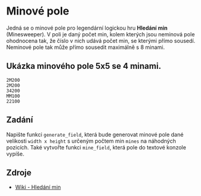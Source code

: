 # Minové pole

Jedná se o minové pole pro legendární logickou hru **Hledání min** (Minesweeper). V poli je daný počet min, kolem kterých jsou neminová pole ohodnocena tak, že číslo v nich udává počet min, se kterými přímo sousedí. Neminové pole tak může přímo sousedit maximálně s 8 minami.

## Ukázka minového pole 5x5 se 4 minami.

```
2M200
2M200
34200
MM100
22100
```

## Zadání

Napište funkci `generate_field`, která bude generovat minové pole dané velikosti `width x height` s určeným počtem min `mines` na náhodných pozicích. Také vytvořte funkci `mine_field`, která pole do textové konzole vypíše.

## Zdroje

- [Wiki - Hledání min
  ](https://cs.wikipedia.org/wiki/Hled%C3%A1n%C3%AD_min)
